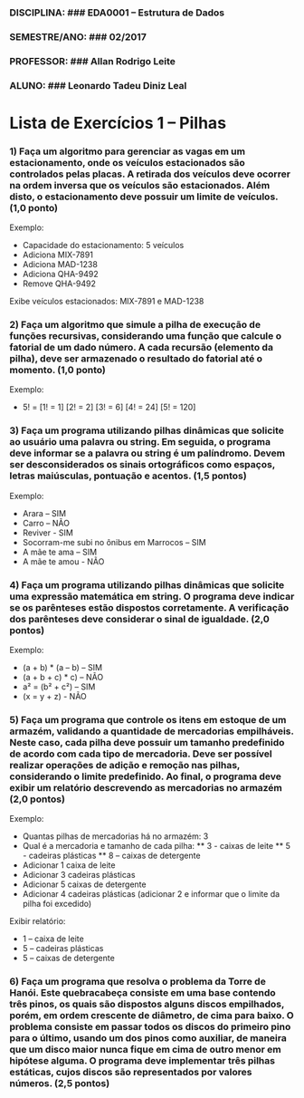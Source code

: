 ### DISCIPLINA: ### EDA0001 – Estrutura de Dados
### SEMESTRE/ANO: ### 02/2017
### PROFESSOR: ### Allan Rodrigo Leite
### ALUNO: ### Leonardo Tadeu Diniz Leal

# Lista de Exercícios 1 – Pilhas #

### 1) Faça um algoritmo para gerenciar as vagas em um estacionamento, onde os veículos estacionados são controlados pelas placas. A retirada dos veículos deve ocorrer na ordem inversa que os veículos são estacionados. Além disto, o estacionamento deve possuir um limite de veículos. (1,0 ponto) ###

Exemplo:
* Capacidade do estacionamento: 5 veículos
* Adiciona MIX-7891
* Adiciona MAD-1238
* Adiciona QHA-9492
* Remove QHA-9492

Exibe veículos estacionados: MIX-7891 e MAD-1238

### 2) Faça um algoritmo que simule a pilha de execução de funções recursivas, considerando uma função que calcule o fatorial de um dado número. A cada recursão (elemento da pilha), deve ser armazenado o resultado do fatorial até o momento. (1,0 ponto) ###

Exemplo:
* 5! = [1! = 1] [2! = 2] [3! = 6] [4! = 24] [5! = 120]

### 3) Faça um programa utilizando pilhas dinâmicas que solicite ao usuário uma palavra ou string. Em seguida, o programa deve informar se a palavra ou string é um palíndromo. Devem ser desconsiderados os sinais ortográficos como espaços, letras maiúsculas, pontuação e acentos. (1,5 pontos)

Exemplo:
* Arara – SIM
* Carro – NÃO
* Reviver - SIM
* Socorram-me subi no ônibus em Marrocos – SIM
* A mãe te ama – SIM
* A mãe te amou - NÃO

### 4) Faça um programa utilizando pilhas dinâmicas que solicite uma expressão matemática em string. O programa deve indicar se os parênteses estão dispostos corretamente. A verificação dos parênteses deve considerar o sinal de igualdade. (2,0 pontos)

Exemplo:
* (a + b) * (a – b) – SIM
* (a + b + c) * c) – NÃO
* a² = (b² + c²) – SIM
* (x = y + z) - NÃO

### 5) Faça um programa que controle os itens em estoque de um armazém, validando a quantidade de mercadorias empilháveis. Neste caso, cada pilha deve possuir um tamanho predefinido de acordo com cada tipo de mercadoria. Deve ser possível realizar operações de adição e remoção nas pilhas, considerando o limite predefinido. Ao final, o programa deve exibir um relatório descrevendo as mercadorias no armazém (2,0 pontos) ###

Exemplo:
* Quantas pilhas de mercadorias há no armazém: 3
* Qual é a mercadoria e tamanho de cada pilha:
** 3 - caixas de leite
** 5 - cadeiras plásticas
** 8 – caixas de detergente
* Adicionar 1 caixa de leite
* Adicionar 3 cadeiras plásticas
* Adicionar 5 caixas de detergente
* Adicionar 4 cadeiras plásticas (adicionar 2 e informar que o limite da pilha foi excedido)

Exibir relatório:
* 1 – caixa de leite
* 5 – cadeiras plásticas
* 5 – caixas de detergente

### 6) Faça um programa que resolva o problema da Torre de Hanói. Este quebracabeça consiste em uma base contendo três pinos, os quais são dispostos alguns discos empilhados, porém, em ordem crescente de diâmetro, de cima para baixo. O problema consiste em passar todos os discos do primeiro pino para o último, usando um dos pinos como auxiliar, de maneira que um disco maior nunca fique em cima de outro menor em hipótese alguma. O programa deve implementar três pilhas estáticas, cujos discos são representados por valores números. (2,5 pontos) ###
